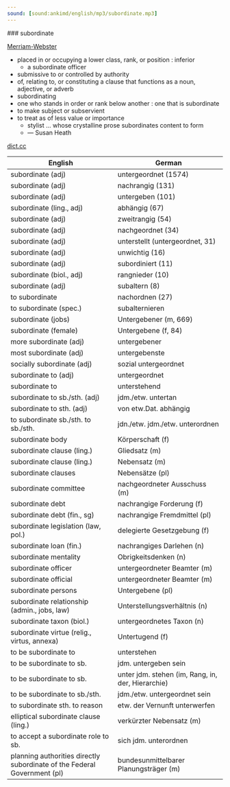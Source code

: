 ```yaml
---
sound: [sound:ankimd/english/mp3/subordinate.mp3]
---
```


\### subordinate

[Merriam-Webster](https://www.merriam-webster.com/dictionary/subordinate)

- placed in or occupying a lower class, rank, or position : inferior
    - a subordinate officer
- submissive to or controlled by authority
- of, relating to, or constituting a clause that functions as a noun, adjective, or adverb
- subordinating
- one who stands in order or rank below another : one that is subordinate
- to make subject or subservient
- to treat as of less value or importance
    - stylist … whose crystalline prose subordinates content to form
    - — Susan Heath

[dict.cc](https://www.dict.cc/subordinate)

| English        | German       |
| -------------- | ------------ |
| subordinate (adj) | untergeordnet (1574) |
| subordinate (adj) | nachrangig (131) |
| subordinate (adj) | untergeben (101) |
| subordinate (ling., adj) | abhängig (67) |
| subordinate (adj) | zweitrangig (54) |
| subordinate (adj) | nachgeordnet (34) |
| subordinate (adj) | unterstellt (untergeordnet, 31) |
| subordinate (adj) | unwichtig (16) |
| subordinate (adj) | subordiniert (11) |
| subordinate (biol., adj) | rangnieder (10) |
| subordinate (adj) | subaltern (8) |
| to subordinate | nachordnen (27) |
| to subordinate (spec.) | subalternieren |
| subordinate (jobs) | Untergebener (m, 669) |
| subordinate (female) | Untergebene (f, 84) |
| more subordinate (adj) | untergebener |
| most subordinate (adj) | untergebenste |
| socially subordinate (adj) | sozial untergeordnet |
| subordinate to (adj) | untergeordnet |
| subordinate to | unterstehend |
| subordinate to sb./sth. (adj) | jdm./etw. untertan |
| subordinate to sth. (adj) | von etw.Dat. abhängig |
| to subordinate sb./sth. to sb./sth. | jdn./etw. jdm./etw. unterordnen |
| subordinate body | Körperschaft (f) |
| subordinate clause (ling.) | Gliedsatz (m) |
| subordinate clause (ling.) | Nebensatz (m) |
| subordinate clauses | Nebensätze (pl) |
| subordinate committee | nachgeordneter Ausschuss (m) |
| subordinate debt | nachrangige Forderung (f) |
| subordinate debt (fin., sg) | nachrangige Fremdmittel (pl) |
| subordinate legislation (law, pol.) | delegierte Gesetzgebung (f) |
| subordinate loan (fin.) | nachrangiges Darlehen (n) |
| subordinate mentality | Obrigkeitsdenken (n) |
| subordinate officer | untergeordneter Beamter (m) |
| subordinate official | untergeordneter Beamter (m) |
| subordinate persons | Untergebene (pl) |
| subordinate relationship (admin., jobs, law) | Unterstellungsverhältnis (n) |
| subordinate taxon (biol.) | untergeordnetes Taxon (n) |
| subordinate virtue (relig., virtus, annexa) | Untertugend (f) |
| to be subordinate to | unterstehen |
| to be subordinate to sb. | jdm. untergeben sein |
| to be subordinate to sb. | unter jdm. stehen (im, Rang, in, der, Hierarchie) |
| to be subordinate to sb./sth. | jdm./etw. untergeordnet sein |
| to subordinate sth. to reason | etw. der Vernunft unterwerfen |
| elliptical subordinate clause (ling.) | verkürzter Nebensatz (m) |
| to accept a subordinate role to sb. | sich jdm. unterordnen |
| planning authorities directly subordinate of the Federal Government (pl) | bundesunmittelbarer Planungsträger (m) |
